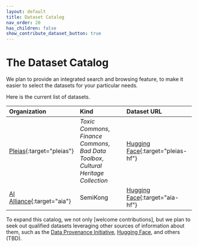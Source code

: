 ```yaml
---
layout: default
title: Dataset Catalog
nav_order: 20
has_children: false
show_contribute_dataset_button: true
---
```


# The Dataset Catalog

<!--
<details open markdown="block">
  <summary>
    Table of contents
  </summary>
  {: .text-delta }
1. TOC
{:toc}
</details>
-->

We plan to provide an integrated search and browsing feature, to make it easier to select the datasets for your particular needs. 

Here is the current list of datasets.

| **Organization** | **Kind** | **Dataset URL** |
| :--------------- | :------- | :-------------- |
| [Pleias](https://pleias.fr){:target="pleias"} | _Toxic Commons_, _Finance Commons_, _Bad Data Toolbox_, _Cultural Heritage Collection_ | [Hugging Face](https://huggingface.co/collections/PleIAs){:target="pleias-hf"} |
| [AI Alliance](https://thealliance.ai){:target="aia"} | SemiKong | [Hugging Face](https://huggingface.co/collections/aialliance/open-trusted-data-coming-soon-66d21b3cb66342762fb6108e){:target="aia-hf"} |

To expand this catalog, we not only [welcome contributions], but we plan to seek out qualified datasets leveraging other sources of information about them, such as the [Data Provenance Initiative](https://www.dataprovenance.org/), [Hugging Face](https://huggingface.co/?activityType=update-dataset), and others (TBD).
